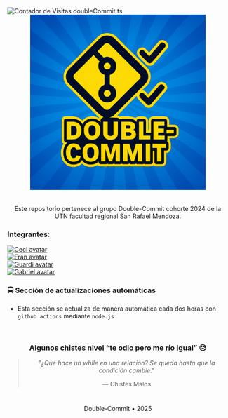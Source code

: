<div align="left">
<img src="https://neo-wifi.vercel.app/api/badge-counter?user=doubleCommit.ts&badge_gradient_2=1E68DB&badge_gradient_1=1E68DB&counter_color=010409" alt="Contador de Visitas doubleCommit.ts" />
</div>

<div align="center">
    <img src="./public/double-commit-logo.png" width="400" height="auto" />
</div>

 <br>

<div align="center"> 
 <p>Este repositorio pertenece al grupo Double-Commit cohorte 2024 de la UTN facultad regional San Rafael Mendoza.</p>
</div>

### Integrantes:

<div align="left" style="display: grid; grid-template-columns: repeat(auto-fill, minamax(45px, 1fr));">
    <a href="https://github.com/CeciliaOlejar" title="CeciliaOlejar">
    <img src="https://avatars.githubusercontent.com/u/104603137?v=4" width="45" height="45" alt="Ceci avatar" />
    </a>
     <a href="https://github.com/Xeneixxe" title="Xeneixxe">
    <img src="https://avatars.githubusercontent.com/u/134340520?v=4" width="45" height="45" alt="Fran avatar" />
    </a>
    <a href="https://github.com/Philama" title="Philama">
    <img src="https://avatars.githubusercontent.com/u/25463245?v=4" width="45" height="45" alt="Guardi avatar" />
    </a>
    <a href="https://github.com/solidsnk86/" title="solidsnk86">
    <img src="https://avatars.githubusercontent.com/u/93176365?v=4" width="45" height="45" alt="Gabriel avatar" />
    </a>
<div>

### 🚍 Sección de actualizaciones automáticas

- Esta sección se actualiza de manera automática cada dos horas con `github actions` mediante `node.js`

<br>

<div align="center">

<h3>Algunos chistes nivel “te odio pero me río igual” 😥</h3>

> *"¿Qué hace un while en una relación? Se queda hasta que la condición cambie."*
>
> — Chistes Malos

</div>

#

<div align="center"> 
 <p>Double-Commit • 2025</p>
<div>
